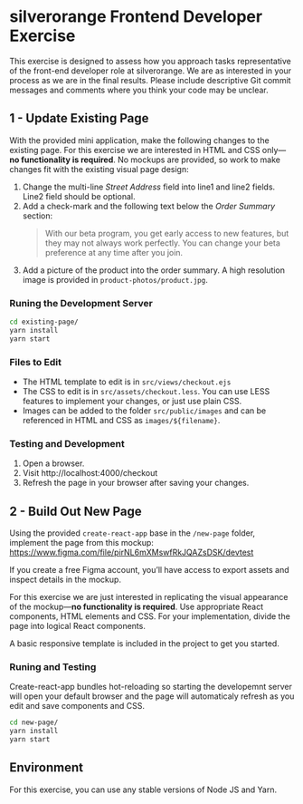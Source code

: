 silverorange Frontend Developer Exercise
==========================================
This exercise is designed to assess how you approach tasks representative of
the front-end developer role at silverorange. We are as interested in your
process as we are in the final results. Please include descriptive Git commit
messages and comments where you think your code may be unclear.

1 - Update Existing Page
------------------------
With the provided mini application, make the following changes to the existing
page. For this exercise we are interested in HTML and CSS only—**no
functionality is required**. No mockups are provided, so work to make changes
fit with the existing visual page design:

1. Change the multi-line *Street Address* field into line1 and line2 fields.
   Line2 field should be optional.
2. Add a check-mark and the following text below the *Order Summary* section:
   > With our beta program, you get early access to new features, but they may
   > not always work perfectly. You can change your beta preference at any time
   > after you join.
3. Add a picture of the product into the order summary. A high resolution image
   is provided in `product-photos/product.jpg`.

### Runing the Development Server

```sh
cd existing-page/
yarn install
yarn start
```

### Files to Edit

 - The HTML template to edit is in `src/views/checkout.ejs`
 - The CSS to edit is in `src/assets/checkout.less`. You can use LESS features
   to implement your changes, or just use plain CSS.
 - Images can be added to the folder `src/public/images` and can be referenced
   in HTML and CSS as `images/${filename}`.

### Testing and Development

1. Open a browser.
2. Visit http://localhost:4000/checkout
3. Refresh the page in your browser after saving your changes.

2 - Build Out New Page
----------------------
Using the provided `create-react-app` base in the `/new-page` folder, implement
the page from this mockup:
https://www.figma.com/file/pirNL6mXMswfRkJQAZsDSK/devtest

If you create a free Figma account, you’ll have access to export assets and
inspect details in the mockup.

For this exercise we are just interested in replicating the visual appearance
of the mockup—**no functionality is required**. Use appropriate React
components, HTML elements and CSS. For your implementation, divide the page
into logical React components.

A basic responsive template is included in the project to get you started.

### Runing and Testing

Create-react-app bundles hot-reloading so starting the developemnt server will
open your default browser and the page will automaticaly refresh as you edit
and save components and CSS.

```sh
cd new-page/
yarn install
yarn start
```

Environment
-----------
For this exercise, you can use any stable versions of Node JS and Yarn.
